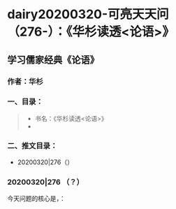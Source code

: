 # dairy20200320-可亮天天问（276-）：《华杉读透<论语>》

## 学习儒家经典《论语》

### 作者：华杉

### 一、目录：

>- 书名：《华杉读透<论语>》
>- 


### 二、推文目录：

- 20200320|276（）


### 20200320|276 （？）

今天问题的核心是，：
